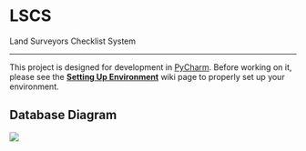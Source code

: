 # LSCS
Land Surveyors Checklist System

-----
This project is designed for development in [PyCharm](https://www.jetbrains.com/pycharm/). Before working on it, please see the [**Setting Up Environment**](https://github.com/moezubair/LSCS/wiki/Setting-Up-Environment) wiki page to properly set up your environment.

## Database Diagram
<img src="https://cloud.githubusercontent.com/assets/4133076/9148181/b2e33bbe-3d28-11e5-816a-e76cce3eee9a.png" />
